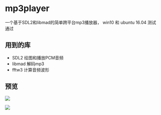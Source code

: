 # mp3player
一个基于SDL2和libmad的简单跨平台mp3播放器， win10 和 ubuntu 16.04 测试通过
## 用到的库
- SDL2            绘图和播放PCM音频
- libmad          解码mp3
- fftw3           计算音频波形

## 预览
![](http://o9tnhkxww.bkt.clouddn.com/mp31.png)  

![](http://o9tnhkxww.bkt.clouddn.com/mp32.PNG)

